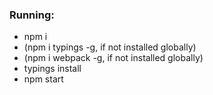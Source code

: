 ### Running:
* npm i
* (npm i typings -g, if not installed globally)
* (npm i webpack -g, if not installed globally)
* typings install
* npm start
